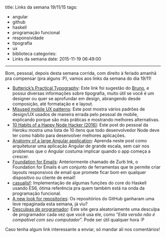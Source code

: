 title: Links da semana 19/11/15
tags:
  - angular
  - github
  - haskell
  - programação funcional
  - responsividade
  - tipografia
  - ux
  - biblioteca
categories:
  - Links da semana
date: 2015-11-19 06:49:00
---
Bom, pessoal, depois desta semana corrida, com direito à feriado amanhã pra compensar (pra alguns :P), vamos aos links da semana do dia 19/11!

- [Butterick’s Practical Typography](http://practicaltypography.com/): Este link foi sugestão do [Bruno](http://brunoskonrad.github.io/), e possui diversas informações sobre tipografia, muito útil se você é um designer ou quer se aprofundar em design, abrangendo desde composição, até formatação e e layout. 
- [Misused mobile UX patterns](https://medium.com/@kollinz/misused-mobile-ux-patterns-84d2b6930570): Este post mostra vários padrões de design/UX usados de maneira errada pelo pessoal de mobile, explicando porque são más práticas e mostrando melhores alternativas.
- [10 Habits of a Happy Node Hacker (2016)](http://blog.heroku.com/archives/2015/11/10/node-habits-2016): Este post do pessoal da Heroku mostra uma lista de 10 itens que todo desenvolvedor Node deve ter como hábito para desenvolver melhores aplicações.
- [Anatomy of a large Angular application](https://medium.com/@bojzi/anatomy-of-a-large-angular-application-f098e5e36994): Aprenda neste post como arquiteturar uma aplicação Angular de grande escala, sem cair nos problemas que o Angular costuma implicar quando o app começa a crescer.
- [Foundation for Emails](http://foundation.zurb.com/emails.html): Anteriormente chamado de Zurb Ink, o Foundation for Emails é um conjunto de ferramentas que te permite criar layouts responsivos de email que promete ficar bom em qualquer dispositivo ou cliente de email!
- [casualjsf](https://github.com/casualjs/f): Implementação de algumas funções do core do Haskell usando ES6, ótima referência pra quem também está na onda da programação funcional.
- [A new look for repositories](https://github.com/blog/2085-a-new-look-for-repositories): Os repositórios do GitHub ganharam uma leve repaginada esta semana, já viu?
- [Desculpas de programador](http://desculpasdeprogramador.com.br/): Este site gera aleatoriamente uma desculpa de programador cada vez que você usa ele, como "_Esta versão não é compatível com seu computador_". Pode ser útil qualquer hora :P

Caso tenha algum link interessante a enviar, só mandar ali nos comentários!